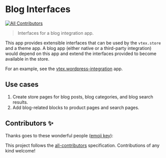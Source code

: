 # Blog Interfaces
<!-- ALL-CONTRIBUTORS-BADGE:START - Do not remove or modify this section -->
[![All Contributors](https://img.shields.io/badge/all_contributors-0-orange.svg?style=flat-square)](#contributors-)
<!-- ALL-CONTRIBUTORS-BADGE:END -->

> Interfaces for a blog integration app.

This app provides extensible interfaces that can be used by the `vtex.store` and a theme app. A blog app (either native or a third-party integration) would depend on this app and extend the interfaces provided to become available in the store.

For an example, see the [vtex.wordpress-integration](https://github.com/vtex-apps/wordpress-integration) app.

## Use cases

1. Create store pages for blog posts, blog categories, and blog search results.
2. Add blog-related blocks to product pages and search pages.

## Contributors ✨

Thanks goes to these wonderful people ([emoji key](https://allcontributors.org/docs/en/emoji-key)):

<!-- ALL-CONTRIBUTORS-LIST:START - Do not remove or modify this section -->
<!-- prettier-ignore-start -->
<!-- markdownlint-disable -->
<!-- markdownlint-enable -->
<!-- prettier-ignore-end -->
<!-- ALL-CONTRIBUTORS-LIST:END -->

This project follows the [all-contributors](https://github.com/all-contributors/all-contributors) specification. Contributions of any kind welcome!